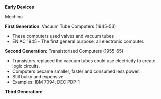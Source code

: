 
**Early Devices**

Mechinc

**First Generation**: Vacuum Tube Computers (1945-53)
- These computers used valves and vacuum tubes 
- ENIAC 1945 - The first general purpose, all electronic computer. 

**Second Generation:** Transistorised Computers (1955-65)
- Transistors replaced the vacuum tubes could use electricity to create logic circuits. 
- Computers became smaller, faster and consumed less power.
- Still bulky and expensive
- Examples: IBM 7094, DEC PDP-1

**Third Generation:** 
